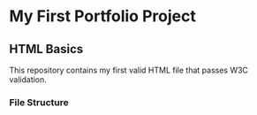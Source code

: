 # My First Portfolio Project

## HTML Basics

This repository contains my first valid HTML file that passes W3C validation.

### File Structure